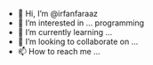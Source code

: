 - 👋 Hi, I’m @irfanfaraaz
- 👀 I’m interested in ... programming
- 🌱 I’m currently learning ...
- 💞️ I’m looking to collaborate on ...
- 📫 How to reach me ...

<!---
irfanfaraaz/irfanfaraaz is a ✨ special ✨ repository because its `README.md` (this file) appears on your GitHub profile.
You can click the Preview link to take a look at your changes.
--->
